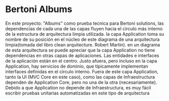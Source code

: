 # Bertoni Albums
En este proyecto: "Albums" como prueba tecnica para Bertoni solutions, las dependencias de cada una de las capas fluyen hacia el círculo más interno de la estructura de arquitectura limpia utilizada. la capa Application toma su nombre de su posición en el núcleo de este diagrama de una arquitectura limpia(tomada del libro clean arquitecture. Robert Martin). en un diagrama de esta arquitectura se puede apreciar que la capa Application no tiene dependencias en otras capas de aplicaciones. Las entidades e interfaces de la aplicación están en el centro. Justo afuera, pero incluso en la capa Application, hay servicios de dominio, que típicamente implementan interfaces definidas en el círculo interno. Fuera de este capa Application, tanto la UI (MVC Core en este caso), como las capas de Infraestructura dependen de Application Core, pero no una de la otra (necesariamente). Debido a que Application no depende de Infraestructura, es muy fácil escribir pruebas unitarias automatizadas en este tipo de arquitectura

